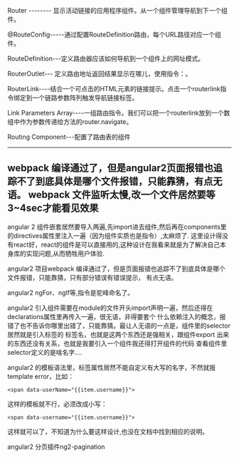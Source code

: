 
Router -------- 显示活动链接的应用程序组件。从一个组件管理导航到下一个组件。

@RouteConfig-----通过配置RouteDefinition路由，每个URL路径对应一个组件。

RouteDefinition---定义路由器应该如何导航到一个组件上的网址模式。

RouterOutlet--- 定义路由地址返回结果显示在哪儿，使用指令：<router-outlet></router-outlet>。

RouterLink----结合一个可点击的HTML元素的链接提示。点击一个routerlink指令绑定到一个链路参数阵列触发导航链接标签。

Link Parameters Array----一组路由指令。我们可以把一个routerlink放到一个数组中作为参数传递给方法的router.navigate。

Routing Component---配置了路由表的组件

-----------------------------------------------------

webpack 编译通过了，但是angular2页面报错也追踪不了到底具体是哪个文件报错，只能靠猜，有点无语。
webpack 文件监听太慢,改一个文件居然要等3~4sec才能看见效果
-----------------------------------------------------
angular 2
组件嵌套居然要导入两遍,先import进去组件,然后再在components里的directives属性里注入一遍（因为组件实质也是指令）,太麻烦了.
这里设计得没有react好，react的组件是可以直接用的,这种设计在我看来就是为了解决自己本身库的实现问题,从而牺牲用户体验.

angular2 项目webpack 编译通过了，但是页面报错也追踪不了到底具体是哪个文件报错，只能靠猜，只有部分错误有错误提示，
有点无语。

angular2 ngFor、ngIf等,指令是驼峰命名了。

angular2 引入组件需要在module的文件开头import声明一遍，然后还得在declarations属性里再传入一遍，很无语，非得要套个
什么依赖注入的概念，报错了也不告诉你哪里出错了，只能靠猜。最让人无语的一点是，组件里的selector居然就是引入标签的
标签名，也就是这两个东西还是强相关，跟组件export 出来的东西还没有关系，也就是我要引入一个组件我还得打开组件的代码
查看组件里selector定义的是啥名字....

angular2 的模板语法里，标签属性居然不能自定义有大写的名字，不然就报template error，比如：
```
<span data-userName="{{item.username}}">
```
这样的模板就不行，必须改成小写：
```
<span data-username="{{item.username}}">
```
这样就可以了，不知道为什么要这样设计,也没在文档中找到相应的说明。

angular2 分页插件ng2-pagination

